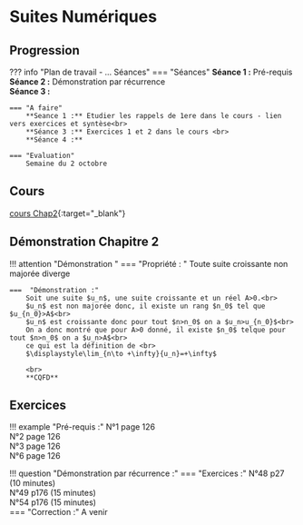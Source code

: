 # Suites Numériques

## Progression
??? info "Plan de travail - ... Séances"
    === "Séances" 
        **Séance 1 :** Pré-requis<br>
        **Séance 2 :** Démonstration par récurrence <br>
        **Séance 3 :** <br>
        
    === "A faire"
        **Seance 1 :** Etudier les rappels de 1ere dans le cours - lien vers exercices et syntèse<br>
        **Séance 3 :** Exercices 1 et 2 dans le cours <br>
        **Séance 4 :** 
    
    === "Evaluation"
        Semaine du 2 octobre
    
## Cours 
[cours Chap2](./Cours-chap2.pdf){:target="_blank"}

## Démonstration Chapitre 2
!!! attention "Démonstration "
    === "Propriété : "
        Toute suite croissante non majorée diverge

    ===  "Démonstration :"
        Soit une suite $u_n$, une suite croissante et un réel A>0.<br>
        $u_n$ est non majorée donc, il existe un rang $n_0$ tel que $u_{n_0}>A$<br>
        $u_n$ est croissante donc pour tout $n>n_0$ on a $u_n>u_{n_0}$<br>
        On a donc montré que pour A>0 donné, il existe $n_0$ telque pour tout $n>n_0$ on a $u_n>A$<br>
        ce qui est la définition de <br>
        $\displaystyle\lim_{n\to +\infty}{u_n}=+\infty$
        
        <br>
        **CQFD**

## Exercices 

!!! example "Pré-requis :" 
    N°1 page 126<br>
    N°2 page 126<br>
    N°3 page 126<br>
    N°6 page 126<br>

!!! question "Démonstration par récurrence :"
    === "Exercices :" 
        N°48 p27 (10 minutes)<br>
        N°49 p176 (15 minutes)<br>
        N°54 p176 (15 minutes)<br>
    === "Correction :"
        A venir
  
